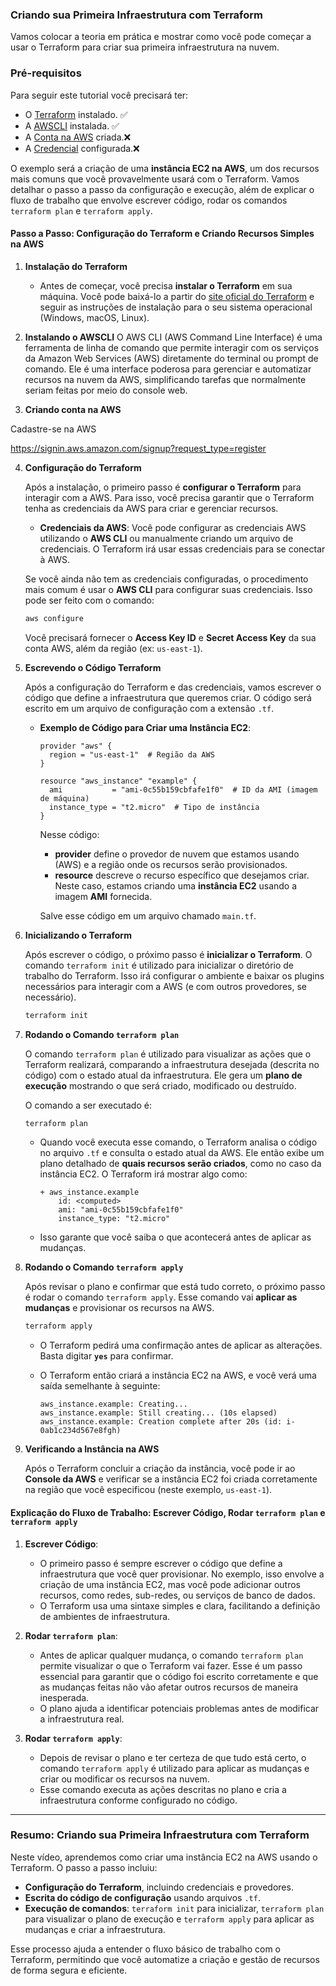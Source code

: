 ### **Criando sua Primeira Infraestrutura com Terraform**

Vamos colocar a teoria em prática e mostrar como você pode começar a usar o Terraform para criar sua primeira infraestrutura na nuvem.

### **Pré-requisitos**

Para seguir este tutorial você precisará ter:

- O [Terraform](./video-6-1-terraform.md) instalado. ✅
- A [AWSCLI](./video-6-2-awscli.md) instalada. ✅
- A [Conta na AWS](./video-6-3-aws.md) criada.❌
- A [Credencial](./video-6-4-awsconfigure.md) configurada.❌

O exemplo será a criação de uma **instância EC2 na AWS**, um dos recursos mais comuns que você provavelmente usará com o Terraform. Vamos detalhar o passo a passo da configuração e execução, além de explicar o fluxo de trabalho que envolve escrever código, rodar os comandos `terraform plan` e `terraform apply`.

#### **Passo a Passo: Configuração do Terraform e Criando Recursos Simples na AWS**

1. **Instalação do Terraform**
   
   - Antes de começar, você precisa **instalar o Terraform** em sua máquina. Você pode baixá-lo a partir do [site oficial do Terraform](https://www.terraform.io/downloads.html) e seguir as instruções de instalação para o seu sistema operacional (Windows, macOS, Linux).

2. **Instalando o AWSCLI**
   O AWS CLI (AWS Command Line Interface) é uma ferramenta de linha de comando que permite interagir com os serviços da Amazon Web Services (AWS) diretamente do terminal ou prompt de comando. Ele é uma interface poderosa para gerenciar e automatizar recursos na nuvem da AWS, simplificando tarefas que normalmente seriam feitas por meio do console web.
   
3. **Criando conta na AWS**

Cadastre-se na AWS

   https://signin.aws.amazon.com/signup?request_type=register

4. **Configuração do Terraform**
   
   Após a instalação, o primeiro passo é **configurar o Terraform** para interagir com a AWS. Para isso, você precisa garantir que o Terraform tenha as credenciais da AWS para criar e gerenciar recursos.
   
   - **Credenciais da AWS**: Você pode configurar as credenciais AWS utilizando o **AWS CLI** ou manualmente criando um arquivo de credenciais. O Terraform irá usar essas credenciais para se conectar à AWS.
   
   Se você ainda não tem as credenciais configuradas, o procedimento mais comum é usar o **AWS CLI** para configurar suas credenciais. Isso pode ser feito com o comando:
   ```bash
   aws configure
   ```
   Você precisará fornecer o **Access Key ID** e **Secret Access Key** da sua conta AWS, além da região (ex: `us-east-1`).

5. **Escrevendo o Código Terraform**
   
   Após a configuração do Terraform e das credenciais, vamos escrever o código que define a infraestrutura que queremos criar. O código será escrito em um arquivo de configuração com a extensão `.tf`.

   - **Exemplo de Código para Criar uma Instância EC2**:
     ```hcl
     provider "aws" {
       region = "us-east-1"  # Região da AWS
     }

     resource "aws_instance" "example" {
       ami           = "ami-0c55b159cbfafe1f0"  # ID da AMI (imagem de máquina)
       instance_type = "t2.micro"  # Tipo de instância
     }
     ```

     Nesse código:
     - **provider** define o provedor de nuvem que estamos usando (AWS) e a região onde os recursos serão provisionados.
     - **resource** descreve o recurso específico que desejamos criar. Neste caso, estamos criando uma **instância EC2** usando a imagem **AMI** fornecida.

     Salve esse código em um arquivo chamado `main.tf`.

6. **Inicializando o Terraform**

   Após escrever o código, o próximo passo é **inicializar o Terraform**. O comando `terraform init` é utilizado para inicializar o diretório de trabalho do Terraform. Isso irá configurar o ambiente e baixar os plugins necessários para interagir com a AWS (e com outros provedores, se necessário).

   ```bash
   terraform init
   ```

7. **Rodando o Comando `terraform plan`**

   O comando `terraform plan` é utilizado para visualizar as ações que o Terraform realizará, comparando a infraestrutura desejada (descrita no código) com o estado atual da infraestrutura. Ele gera um **plano de execução** mostrando o que será criado, modificado ou destruído.

   O comando a ser executado é:
   ```bash
   terraform plan
   ```

   - Quando você executa esse comando, o Terraform analisa o código no arquivo `.tf` e consulta o estado atual da AWS. Ele então exibe um plano detalhado de **quais recursos serão criados**, como no caso da instância EC2. O Terraform irá mostrar algo como:
     ```
     + aws_instance.example
         id: <computed>
         ami: "ami-0c55b159cbfafe1f0"
         instance_type: "t2.micro"
     ```

   - Isso garante que você saiba o que acontecerá antes de aplicar as mudanças.

8. **Rodando o Comando `terraform apply`**

   Após revisar o plano e confirmar que está tudo correto, o próximo passo é rodar o comando `terraform apply`. Esse comando vai **aplicar as mudanças** e provisionar os recursos na AWS.

   ```bash
   terraform apply
   ```

   - O Terraform pedirá uma confirmação antes de aplicar as alterações. Basta digitar **`yes`** para confirmar.

   - O Terraform então criará a instância EC2 na AWS, e você verá uma saída semelhante à seguinte:
     ```
     aws_instance.example: Creating...
     aws_instance.example: Still creating... (10s elapsed)
     aws_instance.example: Creation complete after 20s (id: i-0ab1c234d567e8fgh)
     ```

9. **Verificando a Instância na AWS**

   Após o Terraform concluir a criação da instância, você pode ir ao **Console da AWS** e verificar se a instância EC2 foi criada corretamente na região que você especificou (neste exemplo, `us-east-1`).

#### **Explicação do Fluxo de Trabalho: Escrever Código, Rodar `terraform plan` e `terraform apply`**

1. **Escrever Código**:
   - O primeiro passo é sempre escrever o código que define a infraestrutura que você quer provisionar. No exemplo, isso envolve a criação de uma instância EC2, mas você pode adicionar outros recursos, como redes, sub-redes, ou serviços de banco de dados.
   - O Terraform usa uma sintaxe simples e clara, facilitando a definição de ambientes de infraestrutura.

2. **Rodar `terraform plan`**:
   - Antes de aplicar qualquer mudança, o comando `terraform plan` permite visualizar o que o Terraform vai fazer. Esse é um passo essencial para garantir que o código foi escrito corretamente e que as mudanças feitas não vão afetar outros recursos de maneira inesperada.
   - O plano ajuda a identificar potenciais problemas antes de modificar a infraestrutura real.

3. **Rodar `terraform apply`**:
   - Depois de revisar o plano e ter certeza de que tudo está certo, o comando `terraform apply` é utilizado para aplicar as mudanças e criar ou modificar os recursos na nuvem.
   - Esse comando executa as ações descritas no plano e cria a infraestrutura conforme configurado no código.

---

### **Resumo: Criando sua Primeira Infraestrutura com Terraform**

Neste vídeo, aprendemos como criar uma instância EC2 na AWS usando o Terraform. O passo a passo incluiu:
- **Configuração do Terraform**, incluindo credenciais e provedores.
- **Escrita do código de configuração** usando arquivos `.tf`.
- **Execução de comandos**: `terraform init` para inicializar, `terraform plan` para visualizar o plano de execução e `terraform apply` para aplicar as mudanças e criar a infraestrutura.
  
Esse processo ajuda a entender o fluxo básico de trabalho com o Terraform, permitindo que você automatize a criação e gestão de recursos de forma segura e eficiente.